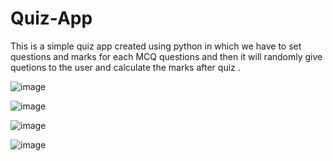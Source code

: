 # Quiz-App
This is a simple quiz app created using python in which we have to set questions and marks for each MCQ questions and then it will randomly give quetions to the user and calculate the marks after quiz .

![image](https://user-images.githubusercontent.com/64846153/186411186-512f501b-63cf-4394-a596-bc54f130c9dc.png)

![image](https://user-images.githubusercontent.com/64846153/186411337-8b7304ee-b283-42c3-a74d-8a18027822e2.png)

![image](https://user-images.githubusercontent.com/64846153/186411449-b21e81c9-afcc-4fa1-95a5-cf02e0e90514.png)

![image](https://user-images.githubusercontent.com/64846153/186411576-eb4626d3-dff8-4e94-815d-6b42367424c3.png)

